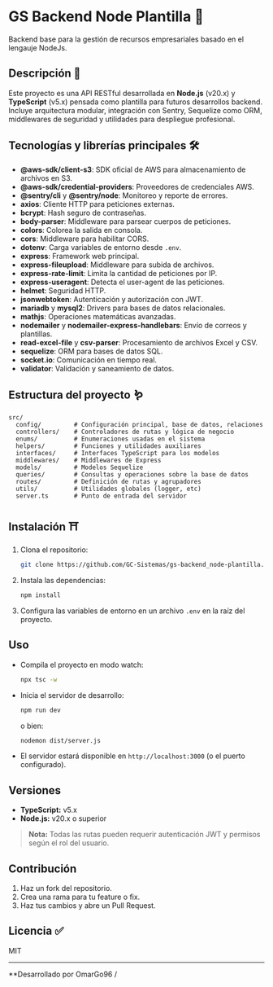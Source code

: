 # GS Backend Node Plantilla 📗

Backend base para la gestión de recursos empresariales basado en el lengauje NodeJs.

## Descripción 🦥

Este proyecto es una API RESTful desarrollada en **Node.js** (v20.x) y **TypeScript** (v5.x) pensada como plantilla para futuros desarrollos backend. Incluye arquitectura modular, integración con Sentry, Sequelize como ORM, middlewares de seguridad y utilidades para despliegue profesional.

## Tecnologías y librerías principales 🛠

- **@aws-sdk/client-s3**: SDK oficial de AWS para almacenamiento de archivos en S3.
- **@aws-sdk/credential-providers**: Proveedores de credenciales AWS.
- **@sentry/cli** y **@sentry/node**: Monitoreo y reporte de errores.
- **axios**: Cliente HTTP para peticiones externas.
- **bcrypt**: Hash seguro de contraseñas.
- **body-parser**: Middleware para parsear cuerpos de peticiones.
- **colors**: Colorea la salida en consola.
- **cors**: Middleware para habilitar CORS.
- **dotenv**: Carga variables de entorno desde `.env`.
- **express**: Framework web principal.
- **express-fileupload**: Middleware para subida de archivos.
- **express-rate-limit**: Limita la cantidad de peticiones por IP.
- **express-useragent**: Detecta el user-agent de las peticiones.
- **helmet**: Seguridad HTTP.
- **jsonwebtoken**: Autenticación y autorización con JWT.
- **mariadb** y **mysql2**: Drivers para bases de datos relacionales.
- **mathjs**: Operaciones matemáticas avanzadas.
- **nodemailer** y **nodemailer-express-handlebars**: Envío de correos y plantillas.
- **read-excel-file** y **csv-parser**: Procesamiento de archivos Excel y CSV.
- **sequelize**: ORM para bases de datos SQL.
- **socket.io**: Comunicación en tiempo real.
- **validator**: Validación y saneamiento de datos.

## Estructura del proyecto 🪱

```
src/
  config/         # Configuración principal, base de datos, relaciones
  controllers/    # Controladores de rutas y lógica de negocio
  enums/          # Enumeraciones usadas en el sistema
  helpers/        # Funciones y utilidades auxiliares
  interfaces/     # Interfaces TypeScript para los modelos
  middlewares/    # Middlewares de Express
  models/         # Modelos Sequelize
  queries/        # Consultas y operaciones sobre la base de datos
  routes/         # Definición de rutas y agrupadores
  utils/          # Utilidades globales (logger, etc)
  server.ts       # Punto de entrada del servidor
```

## Instalación ⛩

1. Clona el repositorio:
   ```bash
   git clone https://github.com/GC-Sistemas/gs-backend_node-plantilla.git
   ```

2. Instala las dependencias:
   ```bash
   npm install
   ```

3. Configura las variables de entorno en un archivo `.env` en la raíz del proyecto.

## Uso

- Compila el proyecto en modo watch:
  ```bash
  npx tsc -w
  ```

- Inicia el servidor de desarrollo:
  ```bash
  npm run dev
  ```
  o bien:
  ```bash
  nodemon dist/server.js
  ```

- El servidor estará disponible en `http://localhost:3000` (o el puerto configurado).

## Versiones #

- **TypeScript:** v5.x
- **Node.js:** v20.x o superior

> **Nota:** Todas las rutas pueden requerir autenticación JWT y permisos según el rol del usuario.

## Contribución

1. Haz un fork del repositorio.
2. Crea una rama para tu feature o fix.
3. Haz tus cambios y abre un Pull Request.

## Licencia ✅

MIT

---

**Desarrollado por OmarGo96 /
